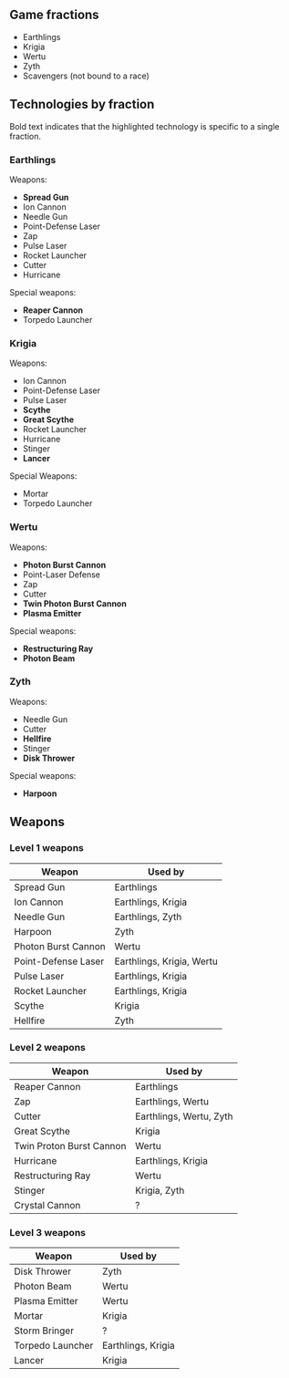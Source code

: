 ## Game fractions

* Earthlings
* Krigia
* Wertu
* Zyth
* Scavengers (not bound to a race)

## Technologies by fraction

Bold text indicates that the highlighted technology is specific to a single fraction.

### Earthlings

Weapons:

* **Spread Gun**
* Ion Cannon
* Needle Gun
* Point-Defense Laser
* Zap
* Pulse Laser
* Rocket Launcher
* Cutter
* Hurricane

Special weapons:

* **Reaper Cannon**
* Torpedo Launcher

### Krigia

Weapons:

* Ion Cannon
* Point-Defense Laser
* Pulse Laser
* **Scythe**
* **Great Scythe**
* Rocket Launcher
* Hurricane
* Stinger
* **Lancer**

Special Weapons:

* Mortar
* Torpedo Launcher

### Wertu

Weapons:

* **Photon Burst Cannon**
* Point-Laser Defense
* Zap
* Cutter
* **Twin Photon Burst Cannon**
* **Plasma Emitter**

Special weapons:

* **Restructuring Ray**
* **Photon Beam**

### Zyth

Weapons:

* Needle Gun
* Cutter
* **Hellfire**
* Stinger
* **Disk Thrower**

Special weapons:

* **Harpoon**

## Weapons

### Level 1 weapons

| Weapon | Used by |
|---|---|
| Spread Gun | Earthlings |
| Ion Cannon | Earthlings, Krigia |
| Needle Gun | Earthlings, Zyth |
| Harpoon | Zyth |
| Photon Burst Cannon | Wertu |
| Point-Defense Laser | Earthlings, Krigia, Wertu |
| Pulse Laser | Earthlings, Krigia |
| Rocket Launcher | Earthlings, Krigia |
| Scythe | Krigia |
| Hellfire | Zyth |

### Level 2 weapons

| Weapon | Used by |
|---|---|
| Reaper Cannon | Earthlings |
| Zap | Earthlings, Wertu |
| Cutter | Earthlings, Wertu, Zyth |
| Great Scythe | Krigia |
| Twin Proton Burst Cannon | Wertu |
| Hurricane | Earthlings, Krigia |
| Restructuring Ray | Wertu |
| Stinger | Krigia, Zyth |
| Crystal Cannon | ? |

### Level 3 weapons

| Weapon | Used by |
|---|---|
| Disk Thrower | Zyth |
| Photon Beam | Wertu |
| Plasma Emitter | Wertu |
| Mortar | Krigia |
| Storm Bringer | ? |
| Torpedo Launcher | Earthlings, Krigia |
| Lancer | Krigia |
